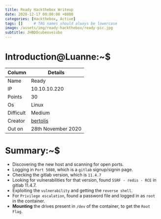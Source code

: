 ```yaml
---
title: Ready Hackthebox Writeup
date: 2020-12-17 09:00:00 +0800
categories: [Hackthebox, Active]
tags: []     # TAG names should always be lowercase
image: /assets/img/ready-hackthebox/ready-pic.jpg
subtitle: JHBDOcubeoveiubo
---
```



# Introduction@Luanne:~$


Column | Details
------------ | -------------
Name | Ready
IP | 10.10.10.220
Points | 30
Os | Linux
Difficult | Medium
Creator | [bertolis](https://app.hackthebox.eu/users/27897)
Out on | 28th November 2020

# Summary:~$

* Discovering the new host and scanning for open ports.
* Logging in `Port 5080`, which is a `gitlab` signup/signin page.
* Checking the gitlab version, which is `11.4.7`
* Looking for vulnerabilities for that version, found `SSRF - redis - RCE` in gitlab 11.4.7.
* Exploiting the `vulnerability` and getting the `reverse shell`.
* For `Privilege escalation`, found a password file and logged in as `root` in the container.
* **Mounting** the drives present in `/dev` of the container, to get the `Root Flag`.
